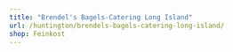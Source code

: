```yaml
---
title: "Brendel's Bagels-Catering Long Island"
url: /huntington/brendels-bagels-catering-long-island/
shop: Feinkost
---
```

